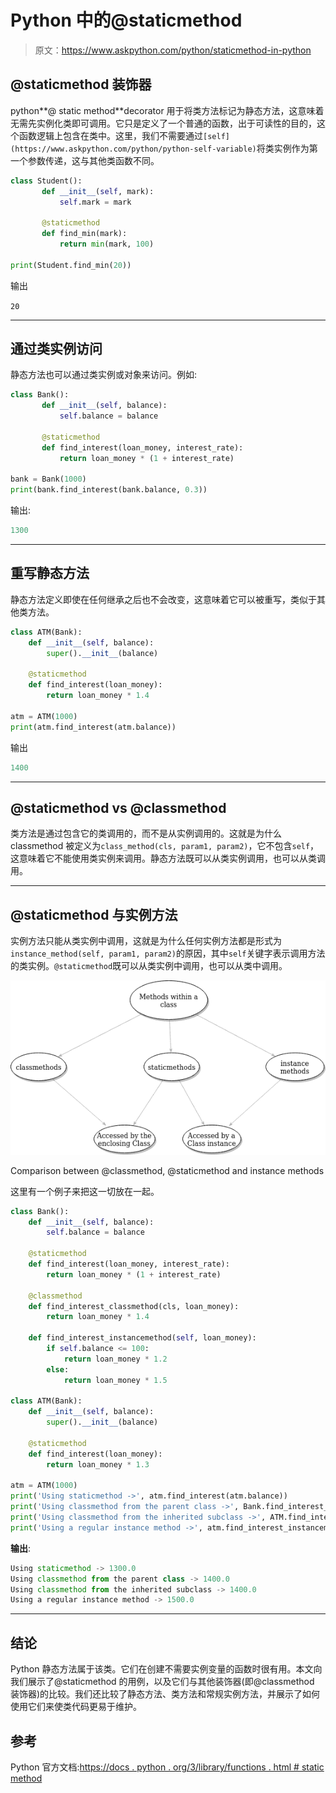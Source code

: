 # Python 中的@staticmethod

> 原文：<https://www.askpython.com/python/staticmethod-in-python>

## @staticmethod 装饰器

python**@ static method**decorator 用于将类方法标记为静态方法，这意味着无需先实例化类即可调用。它只是定义了一个普通的函数，出于可读性的目的，这个函数逻辑上包含在类中。这里，我们不需要通过`[self](https://www.askpython.com/python/python-self-variable)`将类实例作为第一个参数传递，这与其他类函数不同。

```py
class Student():
       def __init__(self, mark):
           self.mark = mark

       @staticmethod
       def find_min(mark):
           return min(mark, 100)

print(Student.find_min(20))

```

输出

`20`

* * *

## 通过类实例访问

静态方法也可以通过类实例或对象来访问。例如:

```py
class Bank():
       def __init__(self, balance):
           self.balance = balance

       @staticmethod
       def find_interest(loan_money, interest_rate):
           return loan_money * (1 + interest_rate)

bank = Bank(1000)
print(bank.find_interest(bank.balance, 0.3))

```

输出:

```py
1300

```

* * *

## 重写静态方法

静态方法定义即使在任何继承之后也不会改变，这意味着它可以被重写，类似于其他类方法。

```py
class ATM(Bank):
    def __init__(self, balance):
        super().__init__(balance)

    @staticmethod
    def find_interest(loan_money):
        return loan_money * 1.4

atm = ATM(1000)
print(atm.find_interest(atm.balance))

```

输出

```py
1400

```

* * *

## @staticmethod vs @classmethod

类方法是通过包含它的类调用的，而不是从实例调用的。这就是为什么 classmethod 被定义为`class_method(cls, param1, param2)`，它不包含`self`，这意味着它不能使用类实例来调用。静态方法既可以从类实例调用，也可以从类调用。

* * *

## @staticmethod 与实例方法

实例方法只能从类实例中调用，这就是为什么任何实例方法都是形式为`instance_method(self, param1, param2)`的原因，其中`self`关键字表示调用方法的类实例。`@staticmethod`既可以从类实例中调用，也可以从类中调用。

![Staticmethods](img/a7e2f8406d1e9a622066414bb4b09a3a.png)

Comparison between @classmethod, @staticmethod and instance methods

这里有一个例子来把这一切放在一起。

```py
class Bank():
    def __init__(self, balance):
        self.balance = balance

    @staticmethod
    def find_interest(loan_money, interest_rate):
        return loan_money * (1 + interest_rate)

    @classmethod
    def find_interest_classmethod(cls, loan_money):
        return loan_money * 1.4

    def find_interest_instancemethod(self, loan_money):
        if self.balance <= 100:
            return loan_money * 1.2
        else:
            return loan_money * 1.5

class ATM(Bank):
    def __init__(self, balance):
        super().__init__(balance)

    @staticmethod
    def find_interest(loan_money):
        return loan_money * 1.3

atm = ATM(1000)
print('Using staticmethod ->', atm.find_interest(atm.balance))
print('Using classmethod from the parent class ->', Bank.find_interest_classmethod(atm.balance))
print('Using classmethod from the inherited subclass ->', ATM.find_interest_classmethod(atm.balance))
print('Using a regular instance method ->', atm.find_interest_instancemethod(atm.balance))

```

**输出**:

```py
Using staticmethod -> 1300.0
Using classmethod from the parent class -> 1400.0
Using classmethod from the inherited subclass -> 1400.0
Using a regular instance method -> 1500.0

```

* * *

## 结论

Python 静态方法属于该类。它们在创建不需要实例变量的函数时很有用。本文向我们展示了@staticmethod 的用例，以及它们与其他装饰器(即@classmethod 装饰器)的比较。我们还比较了静态方法、类方法和常规实例方法，并展示了如何使用它们来使类代码更易于维护。

## 参考

Python 官方文档:[https://docs . python . org/3/library/functions . html # static method](https://docs.python.org/3/library/functions.html#staticmethod)